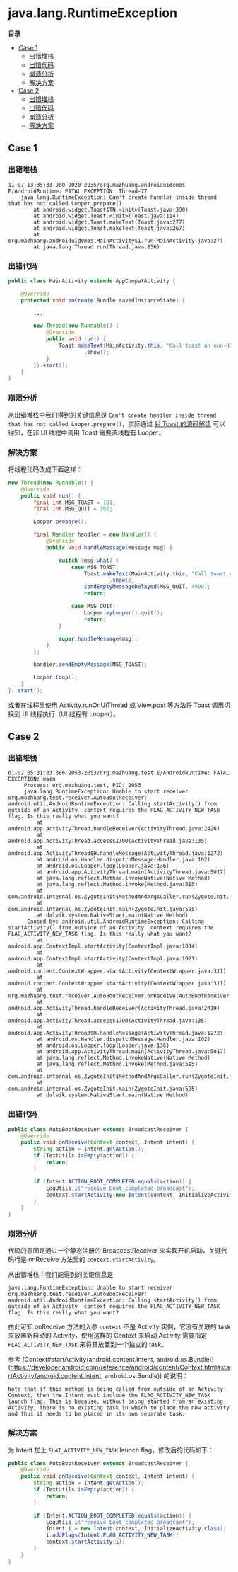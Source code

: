 # java.lang.RuntimeException

**目录**

<!-- vim-markdown-toc GFM -->

* [Case 1](#case-1)
    * [出错堆栈](#出错堆栈)
    * [出错代码](#出错代码)
    * [崩溃分析](#崩溃分析)
    * [解决方案](#解决方案)
* [Case 2](#case-2)
    * [出错堆栈](#出错堆栈-1)
    * [出错代码](#出错代码-1)
    * [崩溃分析](#崩溃分析-1)
    * [解决方案](#解决方案-1)

<!-- vim-markdown-toc -->

## Case 1

### 出错堆栈

```
11-07 13:35:33.980 2020-2035/org.mazhuang.androiduidemos E/AndroidRuntime: FATAL EXCEPTION: Thread-77
    java.lang.RuntimeException: Can't create handler inside thread that has not called Looper.prepare()
        at android.widget.Toast$TN.<init>(Toast.java:390)
        at android.widget.Toast.<init>(Toast.java:114)
        at android.widget.Toast.makeText(Toast.java:277)
        at android.widget.Toast.makeText(Toast.java:267)
        at org.mazhuang.androiduidemos.MainActivity$1.run(MainActivity.java:27)
        at java.lang.Thread.run(Thread.java:856)
```

### 出错代码

```java
public class MainActivity extends AppCompatActivity {

    @Override
    protected void onCreate(Bundle savedInstanceState) {

        ...

        new Thread(new Runnable() {
            @Override
            public void run() {
                Toast.makeText(MainActivity.this, "Call toast on non-UI thread", Toast.LENGTH_SHORT)
                        .show();
            }
        }).start();
    }
}
```

### 崩溃分析

从出错堆栈中我们得到的关键信息是 `Can't create handler inside thread that has not called Looper.prepare()`，实际通过 [对 Toast 的源码解读](https://github.com/mzlogin/rtfsc-android/blob/master/0x003-start-from-toast.md) 可以得知，在非 UI 线程中调用 Toast 需要该线程有 Looper。

### 解决方案

将线程代码改成下面这样：

```java
new Thread(new Runnable() {
    @Override
    public void run() {
        final int MSG_TOAST = 101;
        final int MSG_QUIT = 102;

        Looper.prepare();

        final Handler handler = new Handler() {
            @Override
            public void handleMessage(Message msg) {

                switch (msg.what) {
                    case MSG_TOAST:
                        Toast.makeText(MainActivity.this, "Call toast on non-UI thread", Toast.LENGTH_SHORT)
                                .show();
                        sendEmptyMessageDelayed(MSG_QUIT, 4000);
                        return;

                    case MSG_QUIT:
                        Looper.myLooper().quit();
                        return;
                }

                super.handleMessage(msg);
            }
        };

        handler.sendEmptyMessage(MSG_TOAST);

        Looper.loop();
    }
}).start();
```

或者在线程里使用 Activity.runOnUiThread 或 View.post 等方法将 Toast 调用切换到 UI 线程执行（UI 线程有 Looper）。

## Case 2

### 出错堆栈

```
01-02 05:31:33.366 2053-2053/org.mazhuang.test E/AndroidRuntime: FATAL EXCEPTION: main
     Process: org.mazhuang.test, PID: 2053
     java.lang.RuntimeException: Unable to start receiver org.mazhuang.test.receiver.AutoBootReceiver: android.util.AndroidRuntimeException: Calling startActivity() from outside of an Activity  context requires the FLAG_ACTIVITY_NEW_TASK flag. Is this really what you want?
         at android.app.ActivityThread.handleReceiver(ActivityThread.java:2426)
         at android.app.ActivityThread.access$1700(ActivityThread.java:135)
         at android.app.ActivityThread$H.handleMessage(ActivityThread.java:1272)
         at android.os.Handler.dispatchMessage(Handler.java:102)
         at android.os.Looper.loop(Looper.java:136)
         at android.app.ActivityThread.main(ActivityThread.java:5017)
         at java.lang.reflect.Method.invokeNative(Native Method)
         at java.lang.reflect.Method.invoke(Method.java:515)
         at com.android.internal.os.ZygoteInit$MethodAndArgsCaller.run(ZygoteInit.java:779)
         at com.android.internal.os.ZygoteInit.main(ZygoteInit.java:595)
         at dalvik.system.NativeStart.main(Native Method)
      Caused by: android.util.AndroidRuntimeException: Calling startActivity() from outside of an Activity  context requires the FLAG_ACTIVITY_NEW_TASK flag. Is this really what you want?
         at android.app.ContextImpl.startActivity(ContextImpl.java:1034)
         at android.app.ContextImpl.startActivity(ContextImpl.java:1021)
         at android.content.ContextWrapper.startActivity(ContextWrapper.java:311)
         at android.content.ContextWrapper.startActivity(ContextWrapper.java:311)
         at org.mazhuang.test.receiver.AutoBootReceiver.onReceive(AutoBootReceiver.java:26)
         at android.app.ActivityThread.handleReceiver(ActivityThread.java:2419)
         at android.app.ActivityThread.access$1700(ActivityThread.java:135) 
         at android.app.ActivityThread$H.handleMessage(ActivityThread.java:1272) 
         at android.os.Handler.dispatchMessage(Handler.java:102) 
         at android.os.Looper.loop(Looper.java:136) 
         at android.app.ActivityThread.main(ActivityThread.java:5017) 
         at java.lang.reflect.Method.invokeNative(Native Method) 
         at java.lang.reflect.Method.invoke(Method.java:515) 
         at com.android.internal.os.ZygoteInit$MethodAndArgsCaller.run(ZygoteInit.java:779) 
         at com.android.internal.os.ZygoteInit.main(ZygoteInit.java:595) 
         at dalvik.system.NativeStart.main(Native Method)
```

### 出错代码

```java
public class AutoBootReceiver extends BroadcastReceiver {
    @Override
    public void onReceive(Context context, Intent intent) {
        String action = intent.getAction();
        if (TextUtils.isEmpty(action)) {
            return;
        }

        if (Intent.ACTION_BOOT_COMPLETED.equals(action)) {
            LogUtils.i("receive boot_completed broadcast");
            context.startActivity(new Intent(context, InitializeActivity.class));
        }
    }
}
```

### 崩溃分析

代码的意图是通过一个静态注册的 BroadcastReceiver 来实现开机启动，关键代码行是 onReceive 方法里的 `context.startActivity`。

从出错堆栈中我们能得到的关键信息是

```
java.lang.RuntimeException: Unable to start receiver org.mazhuang.test.receiver.AutoBootReceiver: android.util.AndroidRuntimeException: Calling startActivity() from outside of an Activity  context requires the FLAG_ACTIVITY_NEW_TASK flag. Is this really what you want?
```

由此可知 onReceive 方法的入参 `context` 不是 Activity 实例，它没有关联的 task 来放置新启动的 Activity，使用这样的 Context 来启动 Activity 需要指定 `FLAG_ACTIVITY_NEW_TASK` 来将其放置到一个独立的 task。

参考 [Context#startActivity(android.content.Intent, android.os.Bundle)](https://developer.android.com/reference/android/content/Context.html#startActivity(android.content.Intent, android.os.Bundle\)) 的说明：

```
Note that if this method is being called from outside of an Activity Context, then the Intent must include the FLAG_ACTIVITY_NEW_TASK launch flag. This is because, without being started from an existing Activity, there is no existing task in which to place the new activity and thus it needs to be placed in its own separate task.
```

### 解决方案

为 Intent 加上 `FLAT_ACTIVITY_NEW_TASK` launch flag，修改后的代码如下：

```java
public class AutoBootReceiver extends BroadcastReceiver {
    @Override
    public void onReceive(Context context, Intent intent) {
        String action = intent.getAction();
        if (TextUtils.isEmpty(action)) {
            return;
        }

        if (Intent.ACTION_BOOT_COMPLETED.equals(action)) {
            LogUtils.i("receive boot_completed broadcast");
            Intent i = new Intent(context, InitializeActivity.class);
            i.addFlags(Intent.FLAG_ACTIVITY_NEW_TASK);
            context.startActivity(i);
        }
    }
}
```
